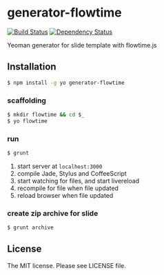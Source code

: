 # generator-flowtime

[![Build Status](https://travis-ci.org/sasaplus1/generator-flowtime.png)](https://travis-ci.org/sasaplus1/generator-flowtime)
[![Dependency Status](https://gemnasium.com/sasaplus1/generator-flowtime.png)](https://gemnasium.com/sasaplus1/generator-flowtime)

Yeoman generator for slide template with flowtime.js

## Installation

```sh
$ npm install -g yo generator-flowtime
```

### scaffolding

```sh
$ mkdir flowtime && cd $_
$ yo flowtime
```

### run

```sh
$ grunt
```

1. start server at `localhost:3000`
1. compile Jade, Stylus and CoffeeScript
1. start watching for files, and start livereload
  1. recompile for file when file updated
  1. reload browser when file updated

### create zip archive for slide

```sh
$ grunt archive
```

## License

The MIT license. Please see LICENSE file.
